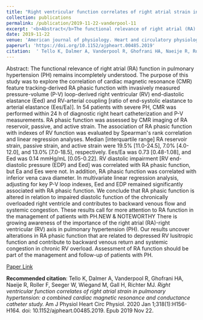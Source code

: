 ```yaml
--- 
title: "Right ventricular function correlates of right atrial strain in pulmonary hypertension: a combined cardiac magnetic resonance and conductance catheter study." 
collection: publications 
permalink: /publication/2019-11-22-vanderpool-11 
excerpt: '<b>Abstract</b>The functional relevance of right atrial (RA) function in pulmonary hypertension (PH) remains incompletely understood. The purpose of this study was to explore the correlation of cardiac magnetic resonance (CMR) feature tracking-derived RA phasic function with invasively measured pressure-volume (P-V) loop-derived right [...]' 
date: 2019-11-22 
venue: 'American journal of physiology. Heart and circulatory physiology' 
paperurl: 'https://doi.org/10.1152/ajpheart.00485.2019' 
citation:  ' Tello K, Dalmer A, Vanderpool R, Ghofrani HA, Naeije R, Roller F, Seeger W, Wiegand M, Gall H, Richter MJ. <i>Right ventricular function correlates of right atrial strain in pulmonary hypertension: a combined cardiac magnetic resonance and conductance catheter study.</i> Am J Physiol Heart Circ Physiol. 2020 Jan 1;318(1):H156-H164. doi: 10.1152/ajpheart.00485.2019. Epub 2019 Nov 22.' 
--- 
```

Abstract:  The functional relevance of right atrial (RA) function in pulmonary hypertension (PH) remains incompletely understood. The purpose of this study was to explore the correlation of cardiac magnetic resonance (CMR) feature tracking-derived RA phasic function with invasively measured pressure-volume (P-V) loop-derived right ventricular (RV) end-diastolic elastance (Eed) and RV-arterial coupling [ratio of end-systolic elastance to arterial elastance (Ees/Ea)]. In 54 patients with severe PH, CMR was performed within 24 h of diagnostic right heart catheterization and P-V measurements. RA phasic function was assessed by CMR imaging of RA reservoir, passive, and active strain. The association of RA phasic function with indexes of RV function was evaluated by Spearman's rank correlation and linear regression analyses. Median [interquartile range] RA reservoir strain, passive strain, and active strain were 19.5% [11.0-24.5], 7.0% [4.0-12.0], and 13.0% [7.0-18.5], respectively. Ees/Ea was 0.73 [0.48-1.08], and Eed was 0.14 mmHg/mL [0.05-0.22]. RV diastolic impairment [RV end-diastolic pressure (EDP) and Eed] was correlated with RA phasic function, but Ea and Ees were not. In addition, RA phasic function was correlated with inferior vena cava diameter. In multivariate linear regression analysis, adjusting for key P-V loop indexes, Eed and EDP remained significantly associated with RA phasic function. We conclude that RA phasic function is altered in relation to impaired diastolic function of the chronically overloaded right ventricle and contributes to backward venous flow and systemic congestion. These results call for more attention to RA function in the management of patients with PH.NEW & NOTEWORTHY There is growing awareness of the importance of the right atrial (RA)-right ventricular (RV) axis in pulmonary hypertension (PH). Our results uncover alterations in RA phasic function that are related to depressed RV lusitropic function and contribute to backward venous return and systemic congestion in chronic RV overload. Assessment of RA function should be part of the management and follow-up of patients with PH.  
 
[Paper Link](https://doi.org/10.1152/ajpheart.00485.2019) 
 
<b>Recommended citation</b>:  Tello K, Dalmer A, Vanderpool R, Ghofrani HA, Naeije R, Roller F, Seeger W, Wiegand M, Gall H, Richter MJ. <i>Right ventricular function correlates of right atrial strain in pulmonary hypertension: a combined cardiac magnetic resonance and conductance catheter study.</i> Am J Physiol Heart Circ Physiol. 2020 Jan 1;318(1):H156-H164. doi: 10.1152/ajpheart.00485.2019. Epub 2019 Nov 22. 
